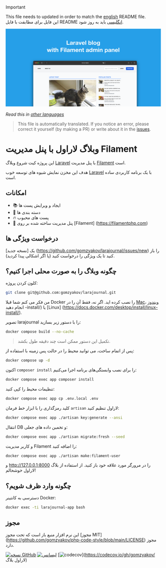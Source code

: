 >[!IMPORTANT]
>This file needs to updated in order to match the [english](/README.md) README file.  
>این فایل برای مطابقت با فایل README [انگلیسی](/README.md) باید به روز شود.

![وبلاگ لاراول با پنل مدیریت Filament](../docs/social-preview-en.png)

_Read this in [other languages](./Translations.md)_

>This file is automatically translated. If you notice an error, please correct it yourself (by making a PR) or write about it in the [issues](https://github.com/gomzyakov/larajournal/issues).

# وبلاگ لاراول با پنل مدیریت Filament

این پروژه کیت شروع وبلاگ [Laravel](https://laravel.com) با پنل مدیریت [Filament](https://filamentphp.com) است.

هدف این مخزن نمایش شیوه های توسعه خوب [Laravel](https://laravel.com) با یک برنامه کاربردی ساده است.

## امکانات

- 📚 ایجاد و ویرایش پست ها
- 🥑 دسته بندی ها
- 🔥 پست های محبوب
- 🎉 پنل مدیریت ساخته شده بر روی [Filament] (https://filamentphp.com)

## درخواست ویژگی ها

یک [نسخه جدید] (https://github.com/gomzyakov/larajournal/issues/new) را باز کنید تا یک ویژگی را درخواست کنید (یا اگر اشکالی پیدا کردید).

## چگونه وبلاگ را به صورت محلی اجرا کنیم؟

کلون کردن پروژه:

```bash
git clone git@github.com:gomzyakov/larajournal.git
```

من فکر می کنم شما قبلا Docker را نصب کرده اید. اگر نه، فقط آن را در [Mac](https://docs.docker.com/desktop/install/mac-install/)، [ویندوز](https://docs.docker.com/desktop/install/windows) انجام دهید -install/) یا [Linux] (https://docs.docker.com/desktop/install/linux-install/).

تصویر larajournal را با دستور زیر بسازید:

```bash
docker compose build --no-cache
```

> تکمیل این دستور ممکن است چند دقیقه طول بکشد.

پس از اتمام ساخت، می توانید محیط را در حالت پس زمینه با استفاده از:

```bash
docker compose up -d
```

اکنون `composer install` را برای نصب وابستگی‌های برنامه اجرا می‌کنیم:

```bash
docker compose exec app composer install
```

تنظیمات محیط را کپی کنید:

```bash
docker compose exec app cp .env.local .env
```

کلید رمزگذاری را با ابزار خط فرمان `artisan` لاراول تنظیم کنید:

```bash
docker compose exec app ./artisan key:generate --ansi
```

انتقال DB و تخمین داده های جعلی:

```bash
docker compose exec app ./artisan migrate:fresh --seed
```

و کاربر مدیریت Filament را اضافه کنید:

```bash
docker compose exec app ./artisan make:filament-user
```

و http://127.0.0.1:8000 را در مرورگر مورد علاقه خود باز کنید. از استفاده از بلاگ لاراول خوشحالم!

## چگونه وارد ظرف شویم؟

دسترسی به کانتینر Docker:

```bash
docker exec -ti larajournal-app bash
```

## مجوز

این نرم افزار منبع باز است که تحت مجوز [مجوز MIT] (https://github.com/gomzyakov/php-code-style/blob/main/LICENSE) مجوز دارد.


[![نسخه GitHub](https://img.shields.io/github/release/gomzyakov/larajournal.svg)](https://github.com/gomzyakov/larajournal/releases/latest)
[![لیسانس](https://img.shields.io/badge/License-MIT-green.svg)](https://github.com/gomzyakov/larajournal/blob/development/LICENSE)
[![codecov](https://codecov.io/gh/gomzyakov/larajournal/branch/main/graph/badge.svg?token=4CYTVMVUYV)](https://codecov.io/gh/gomzyakov/ لاراول بلاگ)
